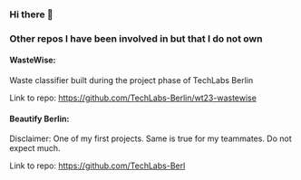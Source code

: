 ### Hi there 👋

<!--
**fabianjkrueger/fabianjkrueger** is a ✨ _special_ ✨ repository because its `README.md` (this file) appears on your GitHub profile.

Here are some ideas to get you started:

- 🔭 I’m currently working on ...
- 🌱 I’m currently learning ...
- 👯 I’m looking to collaborate on ...
- 🤔 I’m looking for help with ...
- 💬 Ask me about ...
- 📫 How to reach me: ...
- 😄 Pronouns: ...
- ⚡ Fun fact: ...
-->

### Other repos I have been involved in but that I do not own

#### WasteWise: 
Waste classifier built during the project phase of TechLabs Berlin

Link to repo: https://github.com/TechLabs-Berlin/wt23-wastewise

#### Beautify Berlin: 
Disclaimer: One of my first projects. Same is true for my teammates. Do not expect much.

Link to repo: https://github.com/TechLabs-Berl
